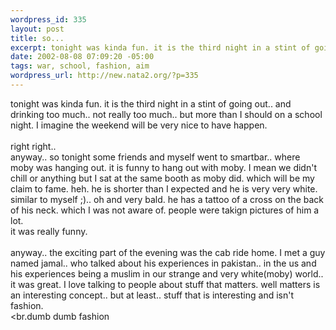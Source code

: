 ```yaml
--- 
wordpress_id: 335
layout: post
title: so...
excerpt: tonight was kinda fun. it is the third night in a stint of going out.. and drinking too much.. not really too much.. but more than I should on a school night. I imagine the weekend will be very nice to have happen. right right.. anyway.. so tonight some friends and myself went to smartbar.. where moby was hanging out. it is funny to hang out with moby. I mean we didn't chill or an...
date: 2002-08-08 07:09:20 -05:00
tags: war, school, fashion, aim
wordpress_url: http://new.nata2.org/?p=335
---
```

tonight was kinda fun. it is the third night in a stint of going out.. and drinking too much.. not really too much.. but more than I should on a school night. I imagine the weekend will be very nice to have happen. <br/><br/>right right.. <br/>anyway.. so tonight some friends and myself went to smartbar.. where moby was hanging out. it is funny to hang out with moby. I mean we didn't chill or anything but I sat at the same booth as moby did. which will be my claim to fame. heh. he is shorter than I expected and he is very very white. similar to myself ;).. oh and very bald. he has a tattoo of a cross on the back of his neck. which I was not aware of. people were takign pictures of him a lot. <br/>it was really funny.<br/><br/>
anyway.. the exciting part of the evening was the cab ride home. I met a guy named jamal.. who talked about his experiences in pakistan.. in the us and his experiences being a muslim in our strange and very white(moby) world.. it was great. I love talking to people about stuff that matters. well matters is an interesting concept.. but at least.. stuff that is interesting and isn't fashion. <br/><br.dumb dumb fashion
